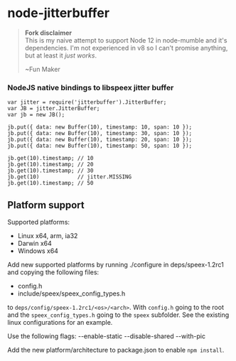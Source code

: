 node-jitterbuffer
=========

> **Fork disclaimer**  
> This is my naive attempt to support Node 12 in node-mumble and it's dependencies.
> I'm not experienced in v8 so I can't promise anything, but at least it *just works*.  
>  
> ~Fun Maker

### NodeJS native bindings to libspeex jitter buffer

    var jitter = require('jitterbuffer').JitterBuffer;
    var JB = jitter.JitterBuffer;
    var jb = new JB();

    jb.put({ data: new Buffer(10), timestamp: 10, span: 10 });
    jb.put({ data: new Buffer(10), timestamp: 30, span: 10 });
    jb.put({ data: new Buffer(10), timestamp: 20, span: 10 });
    jb.put({ data: new Buffer(10), timestamp: 50, span: 10 });

    jb.get(10).timestamp; // 10
    jb.get(10).timestamp; // 20
    jb.get(10).timestamp; // 30
    jb.get(10)            // jitter.MISSING
    jb.get(10).timestamp; // 50


Platform support
----------------

Supported platforms:
- Linux x64, arm, ia32
- Darwin x64
- Windows x64

Add new supported platforms by running ./configure in deps/speex-1.2rc1 and
copying the following files:

- config.h
- include/speex/speex_config_types.h

to `deps/config/speex-1.2rc1/<os>/<arch>`. With `config.h` going to the root and the `speex_config_types.h` going to the `speex` subfolder. See the existing linux configurations for an example.

Use the following flags: --enable-static --disable-shared --with-pic

Add the new platform/architecture to package.json to enable `npm install`.

